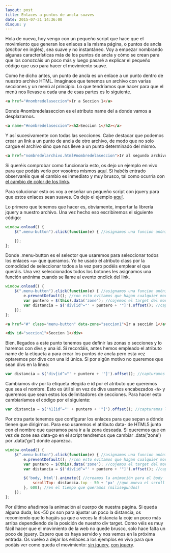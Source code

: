 ```yaml
---
layout: post
title: Enlaces a puntos de ancla suaves
date: 2015-07-31 14:36:00
disqus: y
---
```


<style>
</style>

Hola de nuevo, hoy vengo con un pequeño script que hace que el movimiento que generan los enlaces a la misma página, o puntos de ancla (<i>anchor</i> en inglés), sea suave y no instantáneo. Voy a empezar nombrando algunas características más de los puntos de ancla y cómo se crean para que los conozcáis un poco más y luego pasaré a explicar el pequeño código que uso para hacer el movimiento suave.

Como he dicho antes, un punto de ancla es un enlace a un punto dentro de nuestro archivo HTML. Imaginaos que tenemos un archivo con varias secciones y un menú al principio. Lo que tendríamos que hacer para que el menú nos llevase a cada una de esas partes es lo siguiente.

```HTML
<a href="#nombredelaseccion">Ir a Seccion 1</a>
```

Donde #nombredelaseccion es el atributo name del a donde vamos a desplazarnos.

```HTML
<a name="#nombredelaseccion"><h2>Seccion 1</h2></a>
```

Y así sucesivamente con todas las secciones. Cabe destacar que podemos crear un link a un punto de ancla de otro archivo, de modo que no solo cargue el archivo sino que nos lleve a un punto determinado del mismo.

```HTML
<a href="nombredelarchivo.html#nombredelaseccion">Ir al segundo archivo, seccion 1</a>
```

Si queréis comprobar como funcionaría esto, os dejo un ejemplo en vivo para que podáis verlo por vosotros mismos <a href="https://jsfiddle.net/s4o4feug/" target="_blank">aquí</a>. Si habéis entrado observaréis que el cambio es inmediato y muy brusco, tal como ocurría con <a href="http://legomolina.github.io/2015/07/31/smooth-links/" target="_blank">el cambio de color de los links</a>.

Para solucionar esto os voy a enseñar un pequeño script con jquery para que estos enlaces sean suaves. Os dejo el ejemplo <a href="https://jsfiddle.net/5z8365oq/1/" target="_blank">aquí</a>.

Lo primero que tenemos que hacer es, obviamente, importar la librería jquery a nuestro archivo. Una vez hecho eso escribiremos el siguiente código:

```javascript
window.onload() {
	$(".menu-button").click(function(e) { //asignamos una funcion anónima a todos los <a> que queremos que tengan la propiedad de moverse con suavidad

	});
};
```

Donde .menu-button es el selector que usaremos para seleccionar todos los enlaces ```<a>``` que queramos. Yo he usado el atributo class por la comodidad de seleccionar todos a la vez pero podéis emplear el que queráis. Una vez seleccionados todos los botones les asignamos una función anónima cuando se llame al evento onclick del link.

```javascript
window.onload() {
	$(".menu-button").click(function(e) { //asignamos una funcion anónima a todos los <a> que queremos que tengan la propiedad de moverse con suavidad
		e.preventDefault(); //con esto evitamos que hagan cualquier movimiento extraño antes de la animación
		var puntero = $(this).data('zone'); //cojemos el target del movimiento (a donde se va a mover la página)
		var distancia = $('div[id^="' + puntero + '"]').offset(); //capturamos la distancia que hay desde arriba del documento hasta nuestro target
	});
};
```

```HTML
<a href="#" class="menu-button" data-zone="seccion1">Ir a sección 1</a>
```
```HTML
<div id="seccion1">Seccion 1</div>
```

Bien, llegados a este punto tenemos que definir las zonas o secciones y lo haremos con divs y una id. Si recordáis, antes hemos empleado el atributo name de la etiqueta a para crear los puntos de ancla pero esta vez optaremos por divs con una id única. Si por algún motivo no queremos que sean divs en la línea: 

```javascript
var distancia = $('div[id^="' + puntero + '"]').offset(); //capturamos la distancia que hay desde arriba del documento hasta nuestro target
```

Cambiamos div por la etiqueta elegida e id por el atributo que queremos que sea el nombre. Esto es útil si en vez de divs usamos encabezados ```<h>``` y queremos que sean estos los delimitadores de secciones. Para hacer esto cambiaríamos el código por el siguiente:

```javascript
var distancia = $('h1[id^="' + puntero + '"]').offset(); //capturamos la distancia que hay desde arriba del documento hasta nuestro target
```

Por otra parte tenemos que configurar los enlaces para que sepan a dónde tienen que dirigirnos. Para eso usaremos el atributo data- de HTML5 junto con el nombre que queramos para ir a la zona deseada. Si queremos que en vez de zone sea data-go en el script tendremos que cambiar .data('zone') por .data('go') donde aparezca.

```javascript
window.onload() {
	$(".menu-button").click(function(e) { //asignamos una funcion anónima a todos los <a> que queremos que tengan la propiedad de moverse con suavidad
		e.preventDefault(); //con esto evitamos que hagan cualquier movimiento extraño antes de la animación
		var puntero = $(this).data('zone'); //cojemos el target del movimiento (a donde se va a mover la página)
		var distancia = $('div[id^="' + puntero + '"]').offset(); //capturamos la distancia que hay desde arriba del documento hasta nuestro target

	    $('body, html').animate({ //creamos la animación para el body
	        scrollTop: distancia.top - 50 + 'px' //que mueva el scroll desde nuestra posicion hasta la distancia en vertical que se encuentra nuestro target
	    }, 600); //en el tiempo que queramos (milisegundos)
	});
};
```

Por último añadimos la animación al cuerpo de nuestra página. Si queda alguna duda, los -50 px son para ajustar un poco la distancia, os recomiendo que lo hagáis ya que a veces la distancia la coje un poco más arriba dependiendo de la posición de nuestro div target.
Como véis es muy fácil hacer que el movimiento de la web no quede brusco, solo hace falta un poco de jquery. Espero que os haya servido y nos vemos en la próxima entrada.
Os vuelvo a dejar los enlaces a los ejemplos en vivo para que podáis ver como queda el movimiento: <a href="https://jsfiddle.net/s4o4feug/" target="_blank">sin jquery</a>, <a href="https://jsfiddle.net/5z8365oq/1/" target="_blank">con jquery</a>.